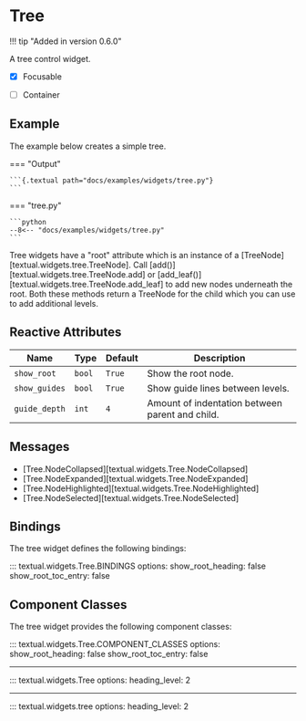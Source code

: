 # Tree

!!! tip "Added in version 0.6.0"

A tree control widget.

- [x] Focusable
- [ ] Container


## Example

The example below creates a simple tree.

=== "Output"

    ```{.textual path="docs/examples/widgets/tree.py"}
    ```

=== "tree.py"

    ```python
    --8<-- "docs/examples/widgets/tree.py"
    ```

Tree widgets have a "root" attribute which is an instance of a [TreeNode][textual.widgets.tree.TreeNode]. Call [add()][textual.widgets.tree.TreeNode.add] or [add_leaf()][textual.widgets.tree.TreeNode.add_leaf] to add new nodes underneath the root. Both these methods return a TreeNode for the child which you can use to add additional levels.


## Reactive Attributes

| Name          | Type   | Default | Description                                     |
| ------------- | ------ | ------- | ----------------------------------------------- |
| `show_root`   | `bool` | `True`  | Show the root node.                             |
| `show_guides` | `bool` | `True`  | Show guide lines between levels.                |
| `guide_depth` | `int`  | `4`     | Amount of indentation between parent and child. |

## Messages

- [Tree.NodeCollapsed][textual.widgets.Tree.NodeCollapsed]
- [Tree.NodeExpanded][textual.widgets.Tree.NodeExpanded]
- [Tree.NodeHighlighted][textual.widgets.Tree.NodeHighlighted]
- [Tree.NodeSelected][textual.widgets.Tree.NodeSelected]

## Bindings

The tree widget defines the following bindings:

::: textual.widgets.Tree.BINDINGS
    options:
      show_root_heading: false
      show_root_toc_entry: false

## Component Classes

The tree widget provides the following component classes:

::: textual.widgets.Tree.COMPONENT_CLASSES
    options:
      show_root_heading: false
      show_root_toc_entry: false


---


::: textual.widgets.Tree
    options:
      heading_level: 2

---

::: textual.widgets.tree
    options:
      heading_level: 2
